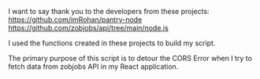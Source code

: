 I want to say thank you to the developers from these projects:
https://github.com/imRohan/pantry-node
https://github.com/zobjobs/api/tree/main/node.js

I used the functions created in these projects to build my script.

The primary purpose of this script is to detour the CORS Error when I try to fetch data from zobjobs API in my React application.




